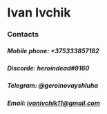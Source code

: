 # Ivan Ivchik

### Contacts

##### Mobile phone: _+375333857182_

##### Discorde: _heroindead#9160_

##### Telegram: _@geroinovayshluha_

##### Email: *ivanivchik11@gmail.com*

